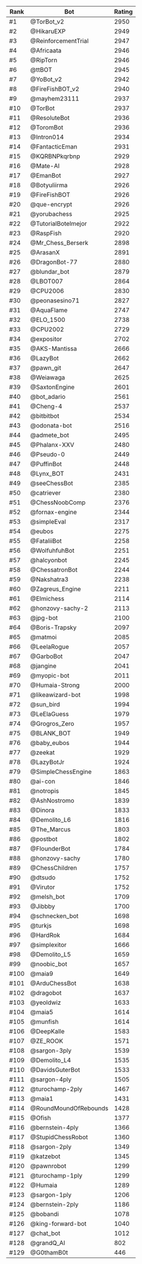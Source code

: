 Rank|Bot|Rating
---|---|---
#1|@TorBot_v2|2950
#2|@HikaruEXP|2949
#3|@ReinforcementTrial|2947
#4|@Africaata|2946
#5|@RipTorn|2946
#6|@ttBOT|2945
#7|@YoBot_v2|2942
#8|@FireFishBOT_v2|2940
#9|@mayhem23111|2937
#10|@TorBot|2937
#11|@ResoluteBot|2936
#12|@ToromBot|2936
#13|@Intron014|2934
#14|@FantacticEman|2931
#15|@KQRBNPkqrbnp|2929
#16|@Mate-AI|2928
#17|@EmanBot|2927
#18|@Botyuliirma|2926
#19|@FireFishBOT|2926
#20|@que-encrypt|2926
#21|@yorubachess|2925
#22|@TutorialBotelmejor|2922
#23|@RaspFish|2920
#24|@Mr_Chess_Berserk|2898
#25|@ArasanX|2891
#26|@DragonBot-77|2880
#27|@blundar_bot|2879
#28|@LBOT007|2864
#29|@CPU2006|2830
#30|@peonasesino71|2827
#31|@AquaFlame|2747
#32|@ELO_1500|2738
#33|@CPU2002|2729
#34|@expositor|2702
#35|@AKS-Mantissa|2666
#36|@LazyBot|2662
#37|@pawn_git|2647
#38|@Weiawaga|2625
#39|@SaxtonEngine|2601
#40|@bot_adario|2561
#41|@Cheng-4|2537
#42|@bitbitbot|2534
#43|@odonata-bot|2516
#44|@admete_bot|2495
#45|@Phalanx-XXV|2480
#46|@Pseudo-0|2449
#47|@PuffinBot|2448
#48|@Lynx_BOT|2431
#49|@seeChessBot|2385
#50|@catriever|2380
#51|@ChessNoobComp|2376
#52|@fornax-engine|2344
#53|@simpleEval|2317
#54|@eubos|2275
#55|@FataliiBot|2258
#56|@WolfuhfuhBot|2251
#57|@halcyonbot|2245
#58|@ChessatronBot|2244
#59|@Nakshatra3|2238
#60|@Zagreus_Engine|2211
#61|@Elmichess|2114
#62|@honzovy-sachy-2|2113
#63|@jpg-bot|2100
#64|@Boris-Trapsky|2097
#65|@matmoi|2085
#66|@LeelaRogue|2057
#67|@GarboBot|2047
#68|@jangine|2041
#69|@myopic-bot|2011
#70|@Humaia-Strong|2000
#71|@likeawizard-bot|1998
#72|@sun_bird|1994
#73|@LeElaGuess|1979
#74|@Grogros_Zero|1957
#75|@BLANK_BOT|1949
#76|@baby_eubos|1944
#77|@zeekat|1929
#78|@LazyBotJr|1924
#79|@SimpleChessEngine|1863
#80|@ai-con|1846
#81|@notropis|1845
#82|@AshNostromo|1839
#83|@Dinora|1833
#84|@Demolito_L6|1816
#85|@The_Marcus|1803
#86|@postbot|1802
#87|@FlounderBot|1784
#88|@honzovy-sachy|1780
#89|@ChessChildren|1757
#90|@dtsudo|1752
#91|@Virutor|1752
#92|@melsh_bot|1709
#93|@Jibbby|1700
#94|@schnecken_bot|1698
#95|@turkjs|1698
#96|@HardRok|1684
#97|@simplexitor|1666
#98|@Demolito_L5|1659
#99|@noobic_bot|1657
#100|@maia9|1649
#101|@ArduChessBot|1638
#102|@dragobot|1637
#103|@yeoldwiz|1633
#104|@maia5|1614
#105|@munfish|1614
#106|@DeepKalle|1583
#107|@ZE_ROOK|1571
#108|@sargon-3ply|1539
#109|@Demolito_L4|1535
#110|@DavidsGuterBot|1533
#111|@sargon-4ply|1505
#112|@turochamp-2ply|1467
#113|@maia1|1431
#114|@RoundMoundOfRebounds|1428
#115|@Ofish|1377
#116|@bernstein-4ply|1366
#117|@StupidChessRobot|1360
#118|@sargon-2ply|1349
#119|@katzebot|1345
#120|@pawnrobot|1299
#121|@turochamp-1ply|1299
#122|@Humaia|1289
#123|@sargon-1ply|1206
#124|@bernstein-2ply|1186
#125|@bobandi|1078
#126|@king-forward-bot|1040
#127|@chat_bot|1012
#128|@grandQ_AI|802
#129|@G0thamB0t|446
